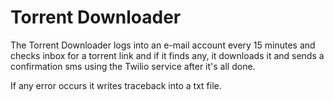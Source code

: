 # Torrent Downloader
The Torrent Downloader logs into an e-mail account every 15 minutes and checks inbox for a torrent link and if it finds any, it downloads it and sends a confirmation sms using the Twilio service after it's all done.

If any error occurs it writes traceback into a txt file.
